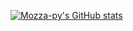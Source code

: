 [![Mozza-py's GitHub stats](https://github-readme-stats.vercel.app/api?username=Mozza-py&count_private=true&show_icons=true&theme=transparent&include_all_commits=True&hide=stars,contribs)](https://github.com/anuraghazra/github-readme-stats)
